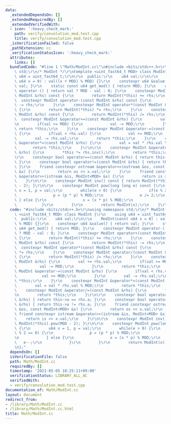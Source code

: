 ```yaml
---
data:
  _extendedDependsOn: []
  _extendedRequiredBy: []
  _extendedVerifiedWith:
  - icon: ':heavy_check_mark:'
    path: verify/convolution_mod.test.cpp
    title: verify/convolution_mod.test.cpp
  _isVerificationFailed: false
  _pathExtension: cc
  _verificationStatusIcon: ':heavy_check_mark:'
  attributes:
    links: []
  bundledCode: "#line 1 \"Math/ModInt.cc\"\n#include <bits/stdc++.h>\r\nusing namespace\
    \ std;\r\n/* ModInt */\r\ntemplate <uint_fast64_t MOD> class ModInt {\r\n    using\
    \ u64 = uint_fast64_t;\r\n\r\n  public:\r\n    u64 val;\r\n\r\n    ModInt(const\
    \ u64 x = 0) : val((x + MOD) % MOD) {}\r\n    constexpr u64 &value() { return\
    \ val; }\r\n    static const u64 get_mod() { return MOD; }\r\n    constexpr ModInt\
    \ operator-() { return val ? MOD - val : 0; }\r\n    constexpr ModInt operator+(const\
    \ ModInt &rhs) const {\r\n        return ModInt(*this) += rhs;\r\n    }\r\n  \
    \  constexpr ModInt operator-(const ModInt &rhs) const {\r\n        return ModInt(*this)\
    \ -= rhs;\r\n    }\r\n    constexpr ModInt operator*(const ModInt &rhs) const\
    \ {\r\n        return ModInt(*this) *= rhs;\r\n    }\r\n    constexpr ModInt operator/(const\
    \ ModInt &rhs) const {\r\n        return ModInt(*this) /= rhs;\r\n    }\r\n  \
    \  constexpr ModInt &operator+=(const ModInt &rhs) {\r\n        val += rhs.val;\r\
    \n        if(val >= MOD) {\r\n            val -= MOD;\r\n        }\r\n       \
    \ return *this;\r\n    }\r\n    constexpr ModInt &operator-=(const ModInt &rhs)\
    \ {\r\n        if(val < rhs.val) {\r\n            val += MOD;\r\n        }\r\n\
    \        val -= rhs.val;\r\n        return *this;\r\n    }\r\n    constexpr ModInt\
    \ &operator*=(const ModInt &rhs) {\r\n        val = val * rhs.val % MOD;\r\n \
    \       return *this;\r\n    }\r\n\r\n    constexpr ModInt &operator/=(const ModInt\
    \ &rhs) {\r\n        *this *= rhs.inv();\r\n        return *this;\r\n    }\r\n\
    \r\n    constexpr bool operator==(const ModInt &rhs) { return this->a == rhs.a;\
    \ }\r\n    constexpr bool operator!=(const ModInt &rhs) { return this->a != rhs.a;\
    \ }\r\n    friend constexpr ostream &operator<<(ostream &os, const ModInt<MOD>\
    \ &x) {\r\n        return os << x.val;\r\n    }\r\n    friend constexpr istream\
    \ &operator>>(istream &is, ModInt<MOD> &x) {\r\n        return is >> x.val;\r\n\
    \    }\r\n\r\n    constexpr ModInt inv() const { return ModInt(*this).pow(MOD\
    \ - 2); }\r\n\r\n    constexpr ModInt pow(long long e) const {\r\n        u64\
    \ x = 1, p = val;\r\n        while(e > 0) {\r\n            if(e % 2 == 0) {\r\n\
    \                p = (p * p) % MOD;\r\n                e /= 2;\r\n           \
    \ } else {\r\n                x = (x * p) % MOD;\r\n                e--;\r\n \
    \           }\r\n        }\r\n        return ModInt(x);\r\n    }\r\n};\n"
  code: "#include <bits/stdc++.h>\r\nusing namespace std;\r\n/* ModInt */\r\ntemplate\
    \ <uint_fast64_t MOD> class ModInt {\r\n    using u64 = uint_fast64_t;\r\n\r\n\
    \  public:\r\n    u64 val;\r\n\r\n    ModInt(const u64 x = 0) : val((x + MOD)\
    \ % MOD) {}\r\n    constexpr u64 &value() { return val; }\r\n    static const\
    \ u64 get_mod() { return MOD; }\r\n    constexpr ModInt operator-() { return val\
    \ ? MOD - val : 0; }\r\n    constexpr ModInt operator+(const ModInt &rhs) const\
    \ {\r\n        return ModInt(*this) += rhs;\r\n    }\r\n    constexpr ModInt operator-(const\
    \ ModInt &rhs) const {\r\n        return ModInt(*this) -= rhs;\r\n    }\r\n  \
    \  constexpr ModInt operator*(const ModInt &rhs) const {\r\n        return ModInt(*this)\
    \ *= rhs;\r\n    }\r\n    constexpr ModInt operator/(const ModInt &rhs) const\
    \ {\r\n        return ModInt(*this) /= rhs;\r\n    }\r\n    constexpr ModInt &operator+=(const\
    \ ModInt &rhs) {\r\n        val += rhs.val;\r\n        if(val >= MOD) {\r\n  \
    \          val -= MOD;\r\n        }\r\n        return *this;\r\n    }\r\n    constexpr\
    \ ModInt &operator-=(const ModInt &rhs) {\r\n        if(val < rhs.val) {\r\n \
    \           val += MOD;\r\n        }\r\n        val -= rhs.val;\r\n        return\
    \ *this;\r\n    }\r\n    constexpr ModInt &operator*=(const ModInt &rhs) {\r\n\
    \        val = val * rhs.val % MOD;\r\n        return *this;\r\n    }\r\n\r\n\
    \    constexpr ModInt &operator/=(const ModInt &rhs) {\r\n        *this *= rhs.inv();\r\
    \n        return *this;\r\n    }\r\n\r\n    constexpr bool operator==(const ModInt\
    \ &rhs) { return this->a == rhs.a; }\r\n    constexpr bool operator!=(const ModInt\
    \ &rhs) { return this->a != rhs.a; }\r\n    friend constexpr ostream &operator<<(ostream\
    \ &os, const ModInt<MOD> &x) {\r\n        return os << x.val;\r\n    }\r\n   \
    \ friend constexpr istream &operator>>(istream &is, ModInt<MOD> &x) {\r\n    \
    \    return is >> x.val;\r\n    }\r\n\r\n    constexpr ModInt inv() const { return\
    \ ModInt(*this).pow(MOD - 2); }\r\n\r\n    constexpr ModInt pow(long long e) const\
    \ {\r\n        u64 x = 1, p = val;\r\n        while(e > 0) {\r\n            if(e\
    \ % 2 == 0) {\r\n                p = (p * p) % MOD;\r\n                e /= 2;\r\
    \n            } else {\r\n                x = (x * p) % MOD;\r\n             \
    \   e--;\r\n            }\r\n        }\r\n        return ModInt(x);\r\n    }\r\
    \n};"
  dependsOn: []
  isVerificationFile: false
  path: Math/ModInt.cc
  requiredBy: []
  timestamp: '2021-05-05 18:25:11+09:00'
  verificationStatus: LIBRARY_ALL_AC
  verifiedWith:
  - verify/convolution_mod.test.cpp
documentation_of: Math/ModInt.cc
layout: document
redirect_from:
- /library/Math/ModInt.cc
- /library/Math/ModInt.cc.html
title: Math/ModInt.cc
---
```

